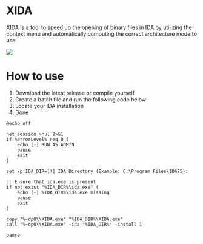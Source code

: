 # XIDA
XIDA Is a tool to speed up the opening of binary files in IDA by utilizing the context menu and automatically computing the correct architecture mode to use

![](https://i.imgur.com/Of1aCVP.gif)

# How to use

1. Download the latest release or compile yourself
2. Create a batch file and run the following code below
3. Locate your IDA installation
4. Done

```
@echo off

net session >nul 2>&1
if %errorLevel% neq 0 (
	echo [-] RUN AS ADMIN
	pause
	exit
)

set /p IDA_DIR=[!] IDA Directory (Example: C:\Program Files\IDA75): 

:: Ensure that ida.exe is present
if not exist "%IDA_DIR%\ida.exe" (
	echo [-] %IDA_DIR%\ida.exe missing
	pause
	exit
)

copy "%~dp0\\XIDA.exe" "%IDA_DIR%\XIDA.exe"
call "%~dp0\\XIDA.exe" -ida "%IDA_DIR%" -install 1

pause
```
